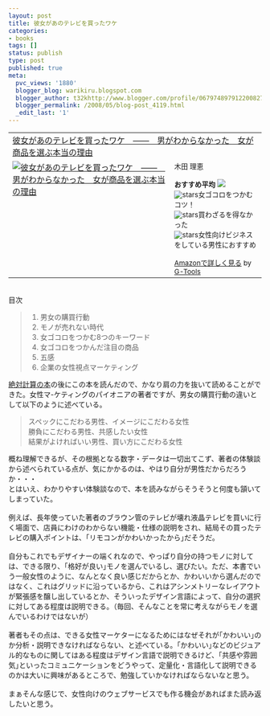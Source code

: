 ```yaml
---
layout: post
title: 彼女があのテレビを買ったワケ
categories:
- books
tags: []
status: publish
type: post
published: true
meta:
  pvc_views: '1880'
  blogger_blog: warikiru.blogspot.com
  blogger_author: t32khttp://www.blogger.com/profile/06797489791220082722noreply@blogger.com
  blogger_permalink: /2008/05/blog-post_4119.html
  _edit_last: '1'
---
```

<table border="0" cellpadding="5"><tbody><tr><td colspan="2"><a href="http://www.amazon.co.jp/gp/redirect.html%3FASIN=4767806976%26tag=warikiru-22%26lcode=xm2%26cID=2025%26ccmID=165953%26location=/o/ASIN/4767806976%253FSubscriptionId=0G91FPYVW6ZGWBH4Y9G2" target="_blank">彼女があのテレビを買ったワケ　――　男がわからなかった　女が商品を選ぶ本当の理由</a><img src="http://www.blogger.com/%27http://www.assoc-amazon.jp/e/ir?t=" l="ur2&amp;o=" 9="" alt="''" border="0" height="1" width="1" /></td></tr><tr><td valign="top"><a href="http://www.amazon.co.jp/gp/redirect.html%3FASIN=4767806976%26tag=warikiru-22%26lcode=xm2%26cID=2025%26ccmID=165953%26location=/o/ASIN/4767806976%253FSubscriptionId=0G91FPYVW6ZGWBH4Y9G2" target="_blank"><img src="http://ecx.images-amazon.com/images/I/31gRk0pDLWL._SL160_.jpg" alt="彼女があのテレビを買ったワケ　――　男がわからなかった　女が商品を選ぶ本当の理由" border="0" /></a></td><td valign="top"><span style=";font-size:85%;" >木田 理恵<br /><br /><strong>おすすめ平均</strong> <img src="http://g-images.amazon.com/images/G/01/detail/stars-4-5.gif" /><br /><img src="http://g-images.amazon.com/images/G/01/detail/stars-5-0.gif" alt="stars" />女ゴコロをつかむコツ！<br /><img src="http://g-images.amazon.com/images/G/01/detail/stars-5-0.gif" alt="stars" />買わざるを得なかった<br /><img src="http://g-images.amazon.com/images/G/01/detail/stars-5-0.gif" alt="stars" />女性向けビジネスをしている男性におすすめ<br /><br /><a href="http://www.amazon.co.jp/gp/redirect.html%3FASIN=4767806976%26tag=warikiru-22%26lcode=xm2%26cID=2025%26ccmID=165953%26location=/o/ASIN/4767806976%253FSubscriptionId=0G91FPYVW6ZGWBH4Y9G2" target="_blank">Amazonで詳しく見る</a></span><span style=";font-size:85%;" > by <a href="http://www.goodpic.com/mt/aws/index.html">G-Tools</a></span></td></tr></tbody></table><br />目次<br /><blockquote><ol><li>男女の購買行動</li><li>モノが売れない時代</li><li>女ゴコロをつかむ8つのキーワード</li><li>女ゴコロをつかんだ注目の商品</li><li>五感</li><li>企業の女性視点マーケティング</li></ol></blockquote><a href="http://warikiru.blogspot.com/2008/05/blog-post_27.html">絶対計算の本</a>の後にこの本を読んだので、かなり肩の力を抜いて読めることができた。女性マ-ケティングのパイオニアの著者ですが、男女の購買行動の違いとして以下のように述べている。<br /><blockquote>スペックにこだわる男性、イメージにこだわる女性<br />勝負にこだわる男性、共感したい女性<br />結果がよければいい男性、買い方にこだわる女性</blockquote>概ね理解できるが、その根拠となる数字・データは一切出てこず、著者の体験談から述べられている点が、気にかかるのは、やはり自分が男性だからだろうか・・・<br />とはいえ、わかりやすい体験談なので、本を読みながらそうそうと何度も頷いてしまっていた。<br /><br />例えば、長年使っていた著者のブラウン管のテレビが壊れ液晶テレビを買いに行く場面で、店員にわけのわからない機能・仕様の説明をされ、結局その買ったテレビの購入ポイントは、｢リモコンがかわいかったから｣だそうだ。<br /><br />自分もこれでもデザイナーの端くれなので、やっぱり自分の持つモノに対しては、できる限り、｢格好が良い｣モノを選んでいるし、選びたい。ただ、本書でいう一般女性のように、なんとなく良い感じだからとか、かわいいから選んだのではなく、これはグリッドに沿っているから、これはアシンメトリーなレイアウトが緊張感を醸し出しているとか、そういったデザイン言語によって、自分の選択に対してある程度は説明できる。（毎回、そんなことを常に考えながらモノを選んでいるわけではないが）<br /><br />著者もその点は、できる女性マーケターになるためにはなぜそれが｢かわいい｣のか分析・説明できなければならない、と述べている。｢かわいい｣などのビジュアル的なものに関してはある程度はデザイン言語で説明できるけど、｢共感や雰囲気｣といったコミュニケーションをどうやって、定量化・言語化して説明できるのかは大いに興味があるところで、勉強していかなければならないなと思う。<br /><br />まぁそんな感じで、女性向けのウェブサービスでも作る機会があればまた読み返したいと思う。
